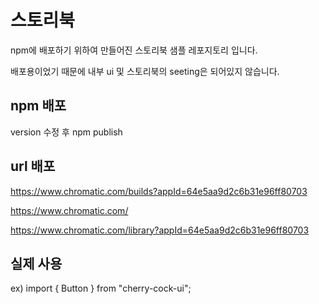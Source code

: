 # 스토리북

npm에 배포하기 위하여 만들어진 스토리북 샘플 레포지토리 입니다. 

배포용이었기 때문에 내부 ui 및 스토리북의 seeting은 되어있지 않습니다.


## npm 배포

version 수정 후
npm publish

## url 배포

https://www.chromatic.com/builds?appId=64e5aa9d2c6b31e96ff80703

https://www.chromatic.com/

https://www.chromatic.com/library?appId=64e5aa9d2c6b31e96ff80703

## 실제 사용

ex)
import { Button } from "cherry-cock-ui";
